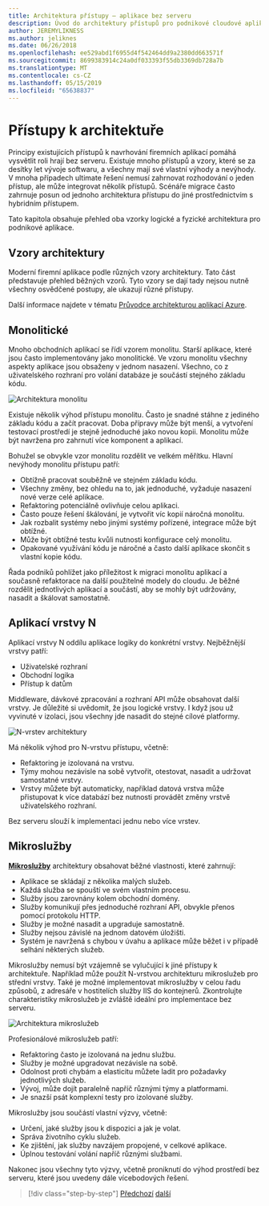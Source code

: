 ```yaml
---
title: Architektura přístupy – aplikace bez serveru
description: Úvod do architektury přístupů pro podnikové cloudové aplikace, z N-vrstvou architekturu v Azure k bez serveru.
author: JEREMYLIKNESS
ms.author: jeliknes
ms.date: 06/26/2018
ms.openlocfilehash: ee529abd1f6955d4f542464dd9a2380dd663571f
ms.sourcegitcommit: 8699383914c24a0df033393f55db3369db728a7b
ms.translationtype: MT
ms.contentlocale: cs-CZ
ms.lasthandoff: 05/15/2019
ms.locfileid: "65638837"
---
```

# <a name="architecture-approaches"></a>Přístupy k architektuře

Principy existujících přístupů k navrhování firemních aplikací pomáhá vysvětlit roli hrají bez serveru. Existuje mnoho přístupů a vzory, které se za desítky let vývoje softwaru, a všechny mají své vlastní výhody a nevýhody. V mnoha případech ultimate řešení nemusí zahrnovat rozhodování o jeden přístup, ale může integrovat několik přístupů. Scénáře migrace často zahrnuje posun od jednoho architektura přístupu do jiné prostřednictvím s hybridním přístupem.

Tato kapitola obsahuje přehled oba vzorky logické a fyzické architektura pro podnikové aplikace.

## <a name="architecture-patterns"></a>Vzory architektury

Moderní firemní aplikace podle různých vzory architektury. Tato část představuje přehled běžných vzorů. Tyto vzory se dají tady nejsou nutně všechny osvědčené postupy, ale ukazují různé přístupy.

Další informace najdete v tématu [Průvodce architekturou aplikací Azure](https://docs.microsoft.com/azure/architecture/guide/).

## <a name="monoliths"></a>Monolitické

Mnoho obchodních aplikací se řídí vzorem monolitu. Starší aplikace, které jsou často implementovány jako monolitické. Ve vzoru monolitu všechny aspekty aplikace jsou obsaženy v jednom nasazení. Všechno, co z uživatelského rozhraní pro volání databáze je součástí stejného základu kódu.

![Architektura monolitu](./media/monolith-architecture.png)

Existuje několik výhod přístupu monolitu. Často je snadné stáhne z jediného základu kódu a začít pracovat. Doba přípravy může být menší, a vytvoření testovací prostředí je stejně jednoduché jako novou kopii. Monolitu může být navržena pro zahrnutí více komponent a aplikací.

Bohužel se obvykle vzor monolitu rozdělit ve velkém měřítku. Hlavní nevýhody monolitu přístupu patří:

* Obtížně pracovat souběžně ve stejném základu kódu.
* Všechny změny, bez ohledu na to, jak jednoduché, vyžaduje nasazení nové verze celé aplikace.
* Refaktoring potenciálně ovlivňuje celou aplikaci.
* Často pouze řešení škálování, je vytvořit víc kopií náročná monolitu.
* Jak rozbalit systémy nebo jinými systémy pořízené, integrace může být obtížné.
* Může být obtížné testu kvůli nutnosti konfigurace celý monolitu.
* Opakované využívání kódu je náročné a často další aplikace skončit s vlastní kopie kódu.

Řada podniků pohlížet jako příležitost k migraci monolitu aplikací a současně refaktorace na další použitelné modely do cloudu. Je běžné rozdělit jednotlivých aplikací a součástí, aby se mohly být udržovány, nasadit a škálovat samostatně.

## <a name="n-layer-applications"></a>Aplikací vrstvy N

Aplikací vrstvy N oddílu aplikace logiky do konkrétní vrstvy. Nejběžnější vrstvy patří:

* Uživatelské rozhraní
* Obchodní logika
* Přístup k datům

Middleware, dávkové zpracování a rozhraní API může obsahovat další vrstvy. Je důležité si uvědomit, že jsou logické vrstvy. I když jsou už vyvinuté v izolaci, jsou všechny jde nasadit do stejné cílové platformy.

![N-vrstev architektury](./media/n-layer-architecture.png)

Má několik výhod pro N-vrstvu přístupu, včetně:

* Refaktoring je izolovaná na vrstvu.
* Týmy mohou nezávisle na sobě vytvořit, otestovat, nasadit a udržovat samostatné vrstvy.
* Vrstvy můžete být automaticky, například datová vrstva může přistupovat k více databází bez nutnosti provádět změny vrstvě uživatelského rozhraní.

Bez serveru slouží k implementaci jednu nebo více vrstev.

## <a name="microservices"></a>Mikroslužby

**[Mikroslužby](https://docs.microsoft.com/azure/architecture/guide/architecture-styles/microservices)**  architektury obsahovat běžné vlastnosti, které zahrnují:

* Aplikace se skládají z několika malých služeb.
* Každá služba se spouští ve svém vlastním procesu.
* Služby jsou zarovnány kolem obchodní domény.
* Služby komunikují přes jednoduché rozhraní API, obvykle přenos pomocí protokolu HTTP.
* Služby je možné nasadit a upgraduje samostatně.
* Služby nejsou závislé na jednom datovém úložišti.
* Systém je navržená s chybou v úvahu a aplikace může běžet i v případě selhání některých služeb.

Mikroslužby nemusí být vzájemně se vylučující k jiné přístupy k architektuře. Například může použít N-vrstvou architekturu mikroslužeb pro střední vrstvy. Také je možné implementovat mikroslužby v celou řadu způsobů, z adresáře v hostitelích služby IIS do kontejnerů. Zkontrolujte charakteristiky mikroslužeb je zvláště ideální pro implementace bez serveru.

![Architektura mikroslužeb](./media/microservices-architecture.png)

Profesionálové mikroslužeb patří:

* Refaktoring často je izolovaná na jednu službu.
* Služby je možné upgradovat nezávisle na sobě.
* Odolnost proti chybám a elasticitu můžete ladit pro požadavky jednotlivých služeb.
* Vývoj, může dojít paralelně napříč různými týmy a platformami.
* Je snazší psát komplexní testy pro izolované služby.

Mikroslužby jsou součástí vlastní výzvy, včetně:

* Určení, jaké služby jsou k dispozici a jak je volat.
* Správa životního cyklu služeb.
* Ke zjištění, jak služby navzájem propojené, v celkové aplikace.
* Úplnou testování volání napříč různými službami.

Nakonec jsou všechny tyto výzvy, včetně proniknutí do výhod prostředí bez serveru, které jsou uvedeny dále vícebodových řešení.

>[!div class="step-by-step"]
>[Předchozí](index.md)
>[další](architecture-deployment-approaches.md)
